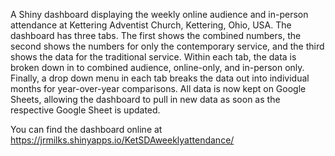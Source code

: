 A Shiny dashboard displaying the weekly online audience and in-person attendance at Kettering Adventist Church, Kettering, Ohio, USA. The dashboard has three tabs. The first shows the combined numbers, the second shows the numbers for only the contemporary service, and the third shows the data for the traditional service. Within each tab, the data is broken down in to combined audience, online-only, and in-person only. Finally, a drop down menu in each tab breaks the data out into individual months for year-over-year comparisons. All data is now kept on Google Sheets, allowing the dashboard to pull in new data as soon as the respective Google Sheet is updated.

You can find the dashboard online at https://jrmilks.shinyapps.io/KetSDAweeklyattendance/
